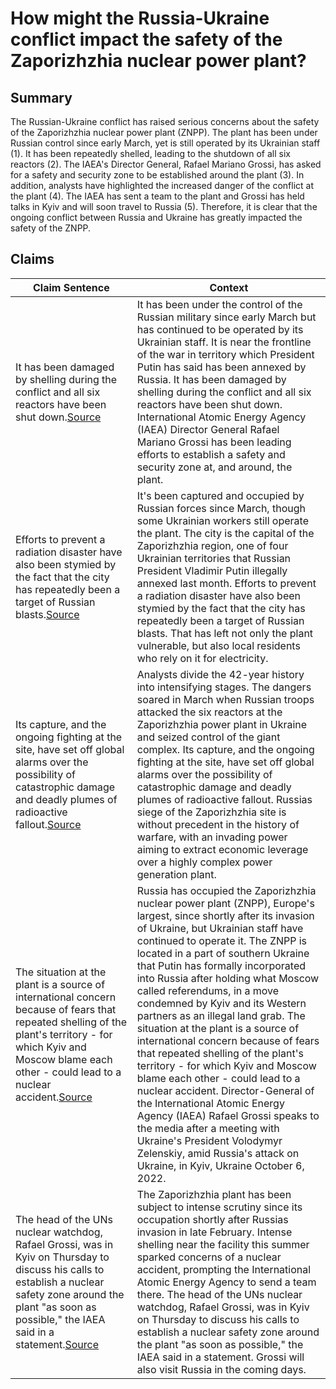 # How might the Russia-Ukraine conflict impact the safety of the Zaporizhzhia nuclear power plant?

## Summary
The Russian-Ukraine conflict has raised serious concerns about the safety of the Zaporizhzhia nuclear power plant (ZNPP). The plant has been under Russian control since early March, yet is still operated by its Ukrainian staff (1). It has been repeatedly shelled, leading to the shutdown of all six reactors (2). The IAEA's Director General, Rafael Mariano Grossi, has asked for a safety and security zone to be established around the plant (3). In addition, analysts have highlighted the increased danger of the conflict at the plant (4). The IAEA has sent a team to the plant and Grossi has held talks in Kyiv and will soon travel to Russia (5). Therefore, it is clear that the ongoing conflict between Russia and Ukraine has greatly impacted the safety of the ZNPP.

## Claims
| Claim Sentence | Context |
|---|---|
|It has been damaged by shelling during the conflict and all six reactors have been shut down.<a href="https://www.world-nuclear-news.org/Articles/Ukraine-Russia-and-control-of-Zaporizhzhia-nuclear" target="_blank">Source</a>| It has been under the control of the Russian military since early March but has continued to be operated by its Ukrainian staff. It is near the frontline of the war in territory which President Putin has said has been annexed by Russia. It has been damaged by shelling during the conflict and all six reactors have been shut down. International Atomic Energy Agency (IAEA) Director General Rafael Mariano Grossi has been leading efforts to establish a safety and security zone at, and around, the plant.|
|Efforts to prevent a radiation disaster have also been stymied by the fact that the city has repeatedly been a target of Russian blasts.<a href="https://www.npr.org/2022/10/09/1127750930/ukraine-russia-nuclear-plant-restored-temporary" target="_blank">Source</a>| It's been captured and occupied by Russian forces since March, though some Ukrainian workers still operate the plant. The city is the capital of the Zaporizhzhia region, one of four Ukrainian territories that Russian President Vladimir Putin illegally annexed last month. Efforts to prevent a radiation disaster have also been stymied by the fact that the city has repeatedly been a target of Russian blasts. That has left not only the plant vulnerable, but also local residents who rely on it for electricity.|
|Its capture, and the ongoing fighting at the site, have set off global alarms over the possibility of catastrophic damage and deadly plumes of radioactive fallout.<a href="https://www.nytimes.com/2022/10/09/science/ukraine-nuclear-power-plant-crisis.html" target="_blank">Source</a>| Analysts divide the 42-year history into intensifying stages. The dangers soared in March when Russian troops attacked the six reactors at the Zaporizhzhia power plant in Ukraine and seized control of the giant complex. Its capture, and the ongoing fighting at the site, have set off global alarms over the possibility of catastrophic damage and deadly plumes of radioactive fallout. Russias siege of the Zaporizhzhia site is without precedent in the history of warfare, with an invading power aiming to extract economic leverage over a highly complex power generation plant.|
|The situation at the plant is a source of international concern because of fears that repeated shelling of the plant's territory - for which Kyiv and Moscow blame each other - could lead to a nuclear accident.<a href="https://www.reuters.com/world/europe/iaea-chief-zaporizhzhia-nuclear-power-plant-is-ukrainian-facility-2022-10-06/" target="_blank">Source</a>| Russia has occupied the Zaporizhzhia nuclear power plant (ZNPP), Europe's largest, since shortly after its invasion of Ukraine, but Ukrainian staff have continued to operate it. The ZNPP is located in a part of southern Ukraine that Putin has formally incorporated into Russia after holding what Moscow called referendums, in a move condemned by Kyiv and its Western partners as an illegal land grab. The situation at the plant is a source of international concern because of fears that repeated shelling of the plant's territory - for which Kyiv and Moscow blame each other - could lead to a nuclear accident. Director-General of the International Atomic Energy Agency (IAEA) Rafael Grossi speaks to the media after a meeting with Ukraine's President Volodymyr Zelenskiy, amid Russia's attack on Ukraine, in Kyiv, Ukraine October 6, 2022.|
|The head of the UNs nuclear watchdog, Rafael Grossi, was in Kyiv on Thursday to discuss his calls to establish a nuclear safety zone around the plant "as soon as possible," the IAEA said in a statement.<a href="https://www.cnn.com/2022/10/06/europe/russia-ukraine-zaporizhzhia-city-plant-intl/index.html" target="_blank">Source</a>| The Zaporizhzhia plant has been subject to intense scrutiny since its occupation shortly after Russias invasion in late February. Intense shelling near the facility this summer sparked concerns of a nuclear accident, prompting the International Atomic Energy Agency to send a team there. The head of the UNs nuclear watchdog, Rafael Grossi, was in Kyiv on Thursday to discuss his calls to establish a nuclear safety zone around the plant "as soon as possible," the IAEA said in a statement. Grossi will also visit Russia in the coming days.|
